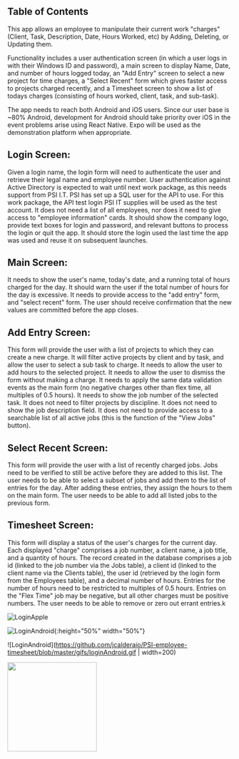 ## Table of Contents

This app allows an employee to manipulate their current work "charges" (Client, Task, Description, Date, Hours Worked, etc) by Adding, Deleting, or Updating them.

Functionality includes a user authentication screen (in which a user logs in with their Windows ID and password), a main screen to display Name, Date, and number of hours logged today, an "Add Entry" screen to select a new project for time charges, a "Select Recent" form which gives faster access to projects charged recently, and a Timesheet screen to show a list of todays charges (consisting of hours worked, client, task, and sub-task).

The app needs to reach both Android and iOS users. Since our user base is ~80% Android, development for Android should take priority over iOS in the event problems arise using React Native.
Expo will be used as the demonstration platform when appropriate.

## Login Screen:
Given a login name, the login form will need to authenticate the user and retrieve their legal name and employee number.
User authentication against Active Directory is expected to wait until next work package, as this needs support from PSI I.T.
PSI has set up a SQL user for the API to use. For this work package, the API test login PSI IT supplies will be used as the test account.
It does not need a list of all employees, nor does it need to give access to "employee information" cards. It should show the company logo, provide text boxes for login and password, and relevant buttons to process the login or quit the app.
It should store the login used the last time the app was used and reuse it on subsequent launches.

## Main Screen:
It needs to show the user's name, today's date, and a running total of hours charged for the day.
It should warn the user if the total number of hours for the day is excessive.
It needs to provide access to the "add entry" form, and "select recent" form.
The user should receive confirmation that the new values are committed before the app closes.

## Add Entry Screen:
This form will provide the user with a list of projects to which they can create a new charge.
It will filter active projects by client and by task, and allow the user to select a sub task to charge.
It needs to allow the user to add hours to the selected project.
It needs to allow the user to dismiss the form without making a charge.
It needs to apply the same data validation events as the main form (no negative charges other than flex time, all multiples of 0.5 hours).
It needs to show the job number of the selected task.
It does not need to filter projects by discipline.
It does not need to show the job description field.
It does not need to provide access to a searchable list of all active jobs (this is the function of the "View Jobs" button).

## Select Recent Screen:
This form will provide the user with a list of recently charged jobs.
Jobs need to be verified to still be active before they are added to this list.
The user needs to be able to select a subset of jobs and add them to the list of entries for the day. After adding these entries, they assign the hours to them on the main form.
The user needs to be able to add all listed jobs to the previous form.

## Timesheet Screen:
This form will display a status of the user's charges for the current day. Each displayed "charge" comprises a job number, a client name, a job title, and a quantity of hours. The record created in the database comprises a job id (linked to the job number via the Jobs table), a client id (linked to the client name via the Clients table), the user id (retrieved by the login form from the Employees table), and a decimal number of hours.
Entries for the number of hours need to be restricted to multiples of 0.5 hours.
Entries on the "Flex Time" job may be negative, but all other charges must be positive numbers.
The user needs to be able to remove or zero out errant entries.k

![LoginApple](https://github.com/jcalderaio/PSI-employee-timesheet/blob/master/gifs/loginApple.gif)

![LoginAndroid](https://github.com/jcalderaio/PSI-employee-timesheet/blob/master/gifs/loginAndroid.gif){:height="50%" width="50%"}

![LoginAndroid](https://github.com/jcalderaio/PSI-employee-timesheet/blob/master/gifs/loginAndroid.gif | width=200)

<img src="https://github.com/jcalderaio/PSI-employee-timesheet/blob/master/gifs/loginAndroid.gif" width="200">
